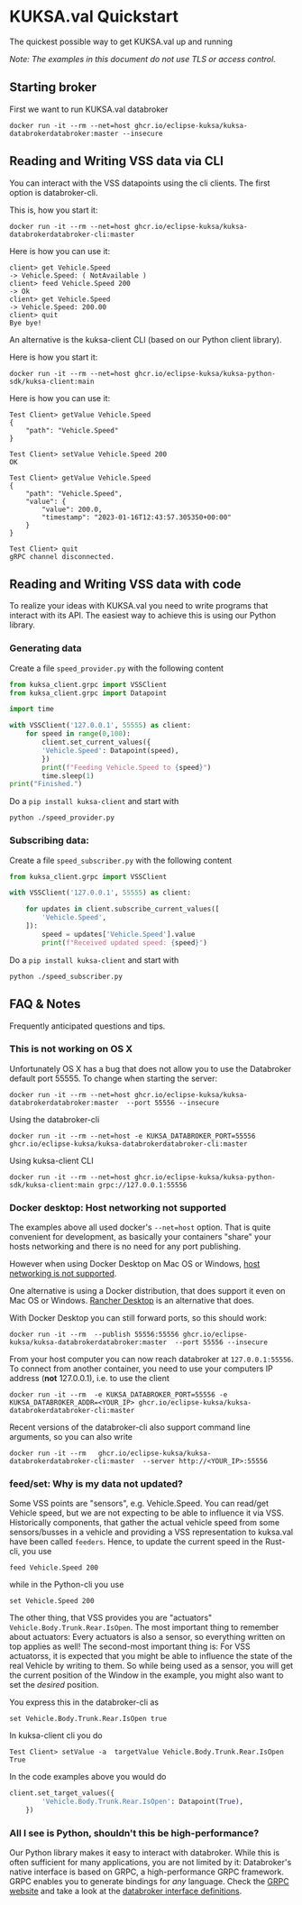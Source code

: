 # KUKSA.val Quickstart

The quickest possible way to get KUKSA.val up and running

*Note: The examples in this document do not use TLS or access control.*

## Starting broker
First we want to run KUKSA.val databroker

```
docker run -it --rm --net=host ghcr.io/eclipse-kuksa/kuksa-databrokerdatabroker:master --insecure
```


## Reading and Writing VSS data via CLI
You can interact with the VSS datapoints using the cli clients. The first option is databroker-cli.

This is, how you start it:

```
docker run -it --rm --net=host ghcr.io/eclipse-kuksa/kuksa-databrokerdatabroker-cli:master
```

Here is how you can use it:

```
client> get Vehicle.Speed
-> Vehicle.Speed: ( NotAvailable )
client> feed Vehicle.Speed 200
-> Ok
client> get Vehicle.Speed
-> Vehicle.Speed: 200.00
client> quit
Bye bye!

```

An alternative is the kuksa-client CLI (based on our Python client library).

Here is how you start it:

```
docker run -it --rm --net=host ghcr.io/eclipse-kuksa/kuksa-python-sdk/kuksa-client:main
```

Here is how you can use it:


```
Test Client> getValue Vehicle.Speed
{
    "path": "Vehicle.Speed"
}

Test Client> setValue Vehicle.Speed 200
OK

Test Client> getValue Vehicle.Speed
{
    "path": "Vehicle.Speed",
    "value": {
        "value": 200.0,
        "timestamp": "2023-01-16T12:43:57.305350+00:00"
    }
}

Test Client> quit
gRPC channel disconnected.

```

## Reading and Writing VSS data with code

To realize your ideas with KUKSA.val you need to write programs that interact with its API. The easiest way to achieve this is using our Python library.

### Generating data
Create a file `speed_provider.py` with the following content

```python
from kuksa_client.grpc import VSSClient
from kuksa_client.grpc import Datapoint

import time

with VSSClient('127.0.0.1', 55555) as client:
    for speed in range(0,100):
        client.set_current_values({
        'Vehicle.Speed': Datapoint(speed),
        })
        print(f"Feeding Vehicle.Speed to {speed}")
        time.sleep(1)
print("Finished.")
```

Do a `pip install kuksa-client` and start with

```
python ./speed_provider.py
```

### Subscribing data:
Create a file `speed_subscriber.py` with the following content

```python
from kuksa_client.grpc import VSSClient

with VSSClient('127.0.0.1', 55555) as client:

    for updates in client.subscribe_current_values([
        'Vehicle.Speed',
    ]):
        speed = updates['Vehicle.Speed'].value
        print(f"Received updated speed: {speed}")
```

Do a `pip install kuksa-client` and start with

```
python ./speed_subscriber.py
```

## FAQ & Notes
Frequently anticipated questions and tips.

### This is not working on OS X
Unfortunately OS X has a bug that does not allow you to use the Databroker default port 55555. To change when starting the server:

```
docker run -it --rm --net=host ghcr.io/eclipse-kuksa/kuksa-databrokerdatabroker:master  --port 55556 --insecure
```

Using the databroker-cli

```
docker run -it --rm --net=host -e KUKSA_DATABROKER_PORT=55556 ghcr.io/eclipse-kuksa/kuksa-databrokerdatabroker-cli:master
```

Using kuksa-client CLI

```
docker run -it --rm --net=host ghcr.io/eclipse-kuksa/kuksa-python-sdk/kuksa-client:main grpc://127.0.0.1:55556
```

### Docker desktop: Host networking not supported
The examples above all used docker's `--net=host` option. That is quite convenient for development, as basically your containers "share" your hosts networking and there is no need for any port publishing.

However when using Docker Desktop on Mac OS or Windows, [host networking is not supported](https://docs.docker.com/network/host/).

One alternative is using a Docker distribution, that does support it even on Mac OS or Windows. [Rancher Desktop](https://rancherdesktop.io) is an alternative that does.

With Docker Desktop you can still forward ports, so this should work:

```
docker run -it --rm  --publish 55556:55556 ghcr.io/eclipse-kuksa/kuksa-databrokerdatabroker:master  --port 55556 --insecure
```

From your host computer you can now reach databroker at `127.0.0.1:55556`. To connect from another container, you need to use your computers IP address (**not** 127.0.0.1), i.e. to use the client

```
docker run -it --rm  -e KUKSA_DATABROKER_PORT=55556 -e KUKSA_DATABROKER_ADDR=<YOUR_IP> ghcr.io/eclipse-kuksa/kuksa-databrokerdatabroker-cli:master
```

Recent versions of the databroker-cli also support command line arguments, so you can also write

```
docker run -it --rm   ghcr.io/eclipse-kuksa/kuksa-databrokerdatabroker-cli:master  --server http://<YOUR_IP>:55556
```



### feed/set: Why is my data not updated?
Some VSS points are "sensors", e.g. Vehicle.Speed. You can read/get Vehicle speed, but we are not expecting to be able to influence it via VSS.
Historically components, that gather the actual vehicle speed from some sensors/busses in a vehicle and providing a VSS representation to kuksa.val have been called `feeders`. Hence, to update the current speed in the Rust-cli, you use

```
feed Vehicle.Speed 200
```

while in the Python-cli you use

```
set Vehicle.Speed 200
```

The other thing, that VSS provides you are "actuators" `Vehicle.Body.Trunk.Rear.IsOpen`. The most important thing to remember about actuators: Every actuators is also a sensor, so everything written on top applies as well!
The second-most important thing is: For VSS actuatorss, it is expected that you might be able to influence the state of the real Vehicle by writing to them. So while being used as a sensor, you will get the current position of the Window in the example, you might also want to set the _desired_ position.

You express this in the databroker-cli as

```
set Vehicle.Body.Trunk.Rear.IsOpen true
```

In kuksa-client cli you do

```
Test Client> setValue -a  targetValue Vehicle.Body.Trunk.Rear.IsOpen True
```

In the code examples above you would do

```python
client.set_target_values({
        'Vehicle.Body.Trunk.Rear.IsOpen': Datapoint(True),
    })
```


### All I see is Python, shouldn't this be high-performance?
Our Python library makes it easy to interact with databroker. While this is often sufficient for many applications, you are not limited by it: Databroker's native interface is based on GRPC, a high-performance GRPC framework. GRPC enables you to generate bindings for _any_ language. Check the [GRPC website](https://grpc.io) and take a look at the [databroker interface definitions](https://github.com/eclipse-kuksa/kuksa-databrokertree/master/proto/kuksa/val/v1).
